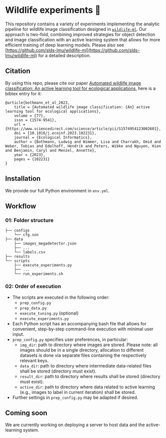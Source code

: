 # Wildlife experiments :deer:

This repository contains a variety of experiments implementing the analytic pipeline for wildlife image classification designed in [`wildlife-ml`](https://github.com/slds-lmu/wildlife-ml).
Our approach is two-fold, combining improved strategies for object detection and image classification with an active learning system that allows for more efficient training of deep learning models. 
Please also see [https://github.com/slds-lmu/wildlife-ml](https://github.com/slds-lmu/wildlife-ml) for a detailed description.

## Citation

By using this repo, please cite our paper [Automated wildlife image classification: An active learning tool for ecological applications](https://arxiv.org/abs/2303.15823), here is a bibtex entry for it:

```
@article{bothmann_et_al_2023,
	title = {Automated wildlife image classification: {An} active learning tool for ecological applications},
	volume = {77},
	issn = {1574-9541},
	url = {https://www.sciencedirect.com/science/article/pii/S1574954123002601},
	doi = {10.1016/j.ecoinf.2023.102231},
	journal = {Ecological Informatics},
	author = {Bothmann, Ludwig and Wimmer, Lisa and Charrakh, Omid and Weber, Tobias and Edelhoff, Hendrik and Peters, Wibke and Nguyen, Hien and Benjamin, Caryl and Menzel, Annette},
	year = {2023},
	pages = {102231}
}
```

## Installation

We provide our full Python environment in `env.yml`.

## Workflow

### 01: Folder structure

```
├── configs
    └── cfg.son
├── data
    ├── images_megadetector.json
    ├── ...
    └── labels.csv
├── results
└── scripts
    ├── execute_experiments.py
    ├── ...
    └── run_experiments.sh
```

### 02: Order of execution

- The scripts are executed in the following order:
  - `prep_config.py`
  - `prep_data.py`
  - `execute_tuning.py` (optional)
  - `execute_experiments.py`
- Each Python script has an accompanying bash file that allows for convenient, step-by-step command-line execution with minimal user input.
- `prep_config.py` specifies user preferences, in particular:
  - `img_dir`: path to directory where images are stored. Please note: all images should be in a single directory, allocation to different datasets is done via separate files containing the respectively relevant keys. 
  - `data_dir`: path to directory where intermediate data-related files shall be stored (directory must exist).
  - `result_dir`: path to directory where results shall be stored (directory must exist).
  - `active_dir`: path to directory where data related to active learning (e.g., images to label in current iteration) shall be stored.
- Further settings in `prep_config.py` may be adapted if desired.

## Coming soon 

We are currently working on deploying a server to host data and the active-learning system.
